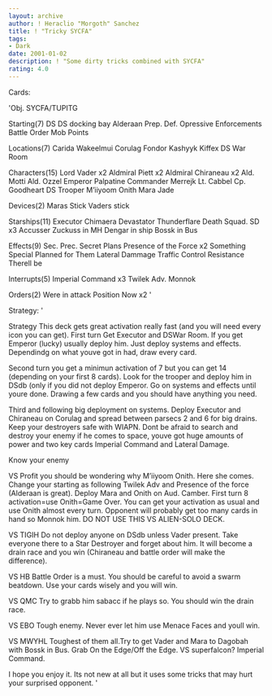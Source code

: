 ```yaml
---
layout: archive
author: ! Heraclio "Morgoth" Sanchez
title: ! "Tricky SYCFA"
tags:
- Dark
date: 2001-01-02
description: ! "Some dirty tricks combined with SYCFA"
rating: 4.0
---
```

Cards: 

'Obj.
SYCFA/TUPITG

Starting(7)
DS
DS docking bay
Alderaan
Prep. Def.
Opressive Enforcements
Battle Order
Mob Points

Locations(7)
Carida
Wakeelmui
Corulag
Fondor
Kashyyk
Kiffex
DS War Room

Characters(15)
Lord Vader x2
Aldmiral Piett x2
Aldmiral Chiraneau x2
Ald. Motti
Ald. Ozzel
Emperor Palpatine
Commander Merrejk
Lt. Cabbel
Cp. Goodheart
DS Trooper
M&#8217;iiyoom Onith
Mara Jade

Devices(2)
Maras Stick
Vaders stick

Starships(11)
Executor
Chimaera
Devastator
Thunderflare
Death Squad. SD x3
Accusser
Zuckuss in MH
Dengar in ship
Bossk in Bus


Effects(9)
Sec. Prec.
Secret Plans
Presence of the Force x2
Something Special Planned for Them
Lateral Dammage
Traffic Control
Resistance
Therell be 

Interrupts(5)
Imperial Command x3
Twilek Adv.
Monnok

Orders(2)
Were in attack Position Now x2
'

Strategy: '

Strategy
This deck gets great activation really fast (and you will need every icon you can get).
First turn Get Executor and DSWar Room. If you get Emperor (lucky) usually deploy him. Just deploy systems and effects. Dependindg on what youve got in had, draw every card.

Second turn you get a minimun activation of  7 but you can get 14 (depending on your first 8 cards). Look for the trooper and deploy him in DSdb (only if you did not deploy Emperor. Go on systems and effects until youre done. Drawing a few cards and you should have anything you need.

Third and following big deployment on systems. Deploy Executor and Chiraneau on Corulag and spread between parsecs 2 and 6 for big drains. Keep your destroyers safe with WIAPN. Dont be afraid to search and destroy your enemy if he comes to space, youve got huge amounts of power and two key cards Imperial Command and Lateral Damage.

Know your enemy

VS Profit you should be wondering why	M&#8217;iiyoom Onith. Here she comes. Change your starting as following Twilek Adv and Presence of the force (Alderaan is great). Deploy Mara and Onith on Aud. Camber. First turn 8 activation=use Onith=Game Over. You can get your activation as usual and use Onith almost every turn. Opponent will probably get too many cards in hand so Monnok him. DO NOT USE THIS VS ALIEN-SOLO DECK.

VS TIGIH Do not deploy anyone on DSdb unless Vader present. Take everyone there to a Star Destroyer and forget about him. It will become a drain race and you win (Chiraneau and battle order will make the difference).

VS HB Battle Order is a must. You should be careful to avoid a swarm beatdown. Use your cards wisely and you will win.

VS QMC Try to grabb him sabacc if he plays so. You should win the drain race.

VS EBO Tough enemy. Never ever let him use Menace Faces and youll win.

VS MWYHL Toughest of them all.Try to get Vader and Mara to Dagobah with Bossk in Bus. Grab On the Edge/Off the Edge. VS superfalcon? Imperial Command.

I hope you enjoy it. Its not new at all but it uses some tricks that may hurt your surprised opponent.
'